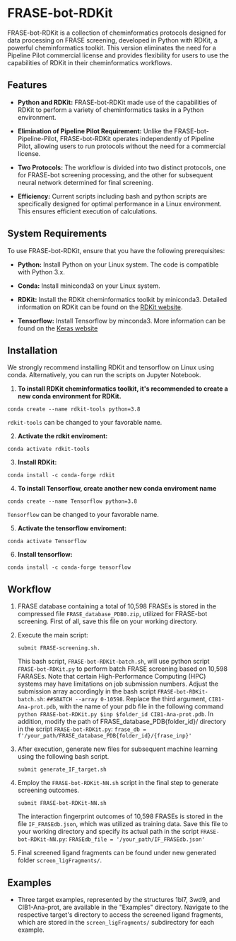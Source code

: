 # FRASE-bot-RDKit

FRASE-bot-RDKit is a collection of cheminformatics protocols designed for data processing on FRASE screening, developed in Python with RDKit, a powerful cheminformatics toolkit. This version eliminates the need for a Pipeline Pilot commercial license and provides flexibility for users to use the capabilities of RDKit in their cheminformatics workflows.

## Features

- **Python and RDKit:** FRASE-bot-RDKit made use of the capabilities of RDKit to perform a variety of cheminformatics tasks in a Python environment.

- **Elimination of Pipeline Pilot Requirement:** Unlike the FRASE-bot-Pipeline-Pilot, FRASE-bot-RDKit operates independently of Pipeline Pilot, allowing users to run protocols without the need for a commercial license.

- **Two Protocols:** The workflow is divided into two distinct protocols, one for FRASE-bot screening processing, and the other for subsequent neural network determined for final screening.
 
- **Efficiency:** Current scripts including bash and python scripts are specifically designed for optimal performance in a Linux environment. This ensures efficient execution of calculations.

## System Requirements

To use FRASE-bot-RDKit, ensure that you have the following prerequisites:

- **Python:** Install Python on your Linux system. The code is compatible with Python 3.x.

- **Conda:** Install miniconda3 on your Linux system.
 
- **RDKit:** Install the RDKit cheminformatics toolkit by miniconda3. Detailed information on RDKit can be found on the [RDKit website](https://www.rdkit.org/).

- **Tensorflow:** Install Tensorflow by minconda3. More information can be found on the [Keras website](https://keras.io/)
  
## Installation 
We strongly recommend installing RDKit and tensorflow on Linux using conda. Alternatively, you can run the scripts on Jupyter Notebook.

1. **To install RDKit cheminformatics toolkit, it's recommended to create a new conda environment for RDKit.**
  ```
  conda create --name rdkit-tools python=3.8
  ```
  `rdkit-tools` can be changed to your favorable name.
  
2. **Activate the rdkit enviroment:**
  ```
  conda activate rdkit-tools
  ```
3. **Install RDKit:**
  ```
  conda install -c conda-forge rdkit
  ```
4. **To install Tensorflow, create another new conda enviroment name**
```
conda create --name Tensorflow python=3.8
```
`Tensorflow` can be changed to your favorable name.
  
5. **Activate the tensorflow enviroment:**
  ```
  conda activate Tensorflow
  ```
6. **Install tensorflow:**
  ```
  conda install -c conda-forge tensorflow
  ```


## Workflow
1. FRASE database containing a total of 10,598 FRASEs is stored in the compressed file `FRASE_database_PDB0.zip`, utilized for FRASE-bot screening. First of all, save this file on your working directory.
2. Execute the main script:
   ```
   submit FRASE-screening.sh.
   ```
   This bash script, `FRASE-bot-RDKit-batch.sh`, will use python script `FRASE-bot-RDKit.py` to perform batch FRASE screening based on 10,598 FARASEs. Note that certain High-Performance Computing (HPC) systems may have limitations on job submission numbers. Adjust the submission array accordingly in the bash script `FRASE-bot-RDKit-batch.sh`: `##SBATCH --array 0-10598`. Replace the third argument, `CIB1-Ana-prot.pdb`, with the name of your pdb file in the following command `python FRASE-bot-RDKit.py $inp $folder_id CIB1-Ana-prot.pdb`. In addition, modify the path of FRASE_database_PDB{folder_id}/ directory in the script `FRASE-bot-RDKit.py`: `frase_db = f'/your_path/FRASE_database_PDB{folder_id}/{frase_inp}'`
   
3. After execution, generate new files for subsequent machine learning using the following bash script.
   ```
   submit generate_IF_target.sh
   ```
4. Employ the `FRASE-bot-RDKit-NN.sh` script in the final step to generate screening outcomes. 
   ```
   submit FRASE-bot-RDKit-NN.sh
   ```
   The interaction fingerprint outcomes of 10,598 FRASEs is stored in the file `IF_FRASEdb.json`, which was utilized as training data. Save this file to your working directory and specify its actual path in the script `FRASE-bot-RDKit-NN.py`: `FRASEdb_file = '/your_path/IF_FRASEdb.json'`

5. Final screened ligand fragments can be found under new generated folder `screen_ligFragments/`.


## Examples
- Three target examples, represented by the structures 1bl7, 3wd9, and CIB1-Ana-prot, are available in the "Examples" directory. Navigate to the respective target's directory to access the screened ligand fragments, which are stored in the `screen_ligFragments/` subdirectory for each example.

